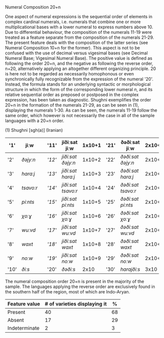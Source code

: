 Numeral Composition 20+n

One aspect of numeral expressions is the sequential order of elements in
complex cardinal numerals, i.e. numerals that combine one or more
multiplicational bases with a lower numeral to express numbers above 10.
Due to differential behaviour, the composition of the numerals 11-19
were treated as a feature separate from the composition of the numerals
21-29. The present feature deals with the composition of the latter
series (see Numeral Composition 10+n for the former). This aspect is not
to be confused with the use of decimal versus vigesimal bases (see
Decimal Numeral Base; Vigesimal Numeral Base). The positive value is
defined as following the order 20+n, and the negative as following the
reverse order, n+20, alternatively applying an altogether different
organizing principle. 20 is here not to be regarded as necessarily
homophonous or even synchronically fully recognizable from the
expression of the numeral '20'. Instead, the formula stands for an
underlying syntactic or morphological structure in which the form of the
corresponding lower numeral *n*, and its relative sequential order as
preposed or postposed in the complex expression, has been taken as
diagnostic. Shughni exemplifies the order 20+n in the formation of the
numerals 21-29, as can be seen in ‎(1), displaying the numerals 1-30. As
can be seen, the numerals 11-19 follow the same order, which however is
not necessarily the case in all of the sample languages with a 20+n
order.

(1) Shughni \[sgh(a)\] (Iranian)

| '1'  | jiːw      |     | '11'   | jiðiːsat jiːw      | 1x10+1 | '21' | ðəðiːsat jiːw      | 2x10+1 |
|------|-----------|-----|--------|--------------------|--------|------|--------------------|--------|
| '2'  | *ðəjyːn*  |     | *'12'* | *jiðiːsat ðəjyːn*  | 1x10+2 | '22' | *ðəðiːsat ðəjyːn*  | 2x10+2 |
| '3'  | *haraːj*  |     | *'13'* | *jiðiːsat haraːj*  | 1x10+3 | '23' | *ðəðiːsat haraːj*  | 2x10+3 |
| '4'  | *tsavoːr* |     | *'14'* | *jiðiːsat tsavoːr* | 1x10+4 | '24' | *ðəðiːsat tsavoːr* | 2x10+4 |
| '5'  | *piːnts*  |     | *'15'* | *jiðiːsat piːnts*  | 1x10+5 | '25' | *ðəðiːsat piːnts*  | 2x10+5 |
| '6'  | *χoːɣ*    |     | *'16'* | *jiðiːsat χoːɣ*    | 1x10+6 | '26' | *ðəðiːsat χoːɣ*    | 2x10+6 |
| '7'  | *wuːvd*   |     | *'17'* | *jiðiːsat wuːvd*   | 1x10+7 | '27' | *ðəðiːsat wuːvd*   | 2x10+7 |
| '8'  | *waxt*    |     | *'18'* | *jiðiːsat waxt*    | 1x10+8 | '28' | *ðəðiːsat waxt*    | 2x10+8 |
| '9'  | *noːw*    |     | *'19'* | *jiðiːsat noːw*    | 1x10+9 | '29' | *ðəðiːsat noːw*    | 2x10+9 |
| '10' | *ðiːs*    |     | '20'   | *ðəðiːs*           | 2x10   | '30' | *harajðiːs*        | 3x10   |

The numeral composition order 20+n is present in the majority of the
sample. The languages applying the reverse order are exclusively found
in the southern half of the region, most of which are Indo-Aryan.

| Feature value | \# of varieties displaying it | \%  |
|---------------|-------------------------------|-----|
| Present       | 40                            | 68  |
| Absent        | 17                            | 29  |
| Indeterminate | 2                             | 3   |
